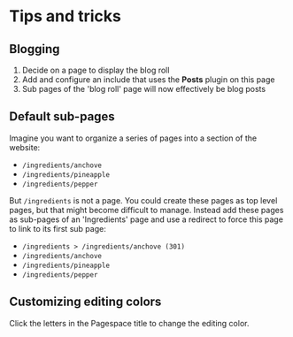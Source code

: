 # Tips and tricks

## Blogging

1. Decide on a page to display the blog roll
2. Add and configure an include that uses the **Posts** plugin on this page
3. Sub pages of the 'blog roll' page will now effectively be blog posts

## Default sub-pages

Imagine you want to organize a series of pages into a section of the website:

* `/ingredients/anchove`
* `/ingredients/pineapple`
* `/ingredients/pepper`

But `/ingredients` is not a page. You could create these pages as top level pages, but that might become difficult to
manage. Instead add these pages as sub-pages of an 'Ingredients' page and use a redirect to force this page to link to
its first sub page:

* `/ingredients > /ingredients/anchove (301)` 
* `/ingredients/anchove`
* `/ingredients/pineapple`
* `/ingredients/pepper`

## Customizing editing colors

Click the letters in the Pagespace title to change the editing color.

